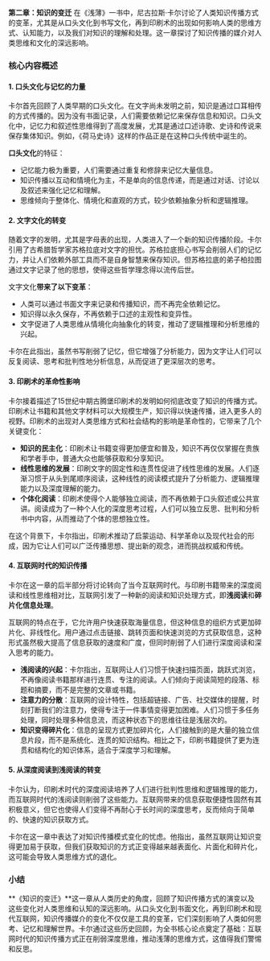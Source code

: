 **第二章：知识的变迁** 在《浅薄》一书中，尼古拉斯·卡尔讨论了人类知识传播方式的变革，尤其是从口头文化到书写文化，再到印刷术的出现如何影响人类的思维方式、认知能力，以及我们对知识的理解和处理。这一章探讨了知识传播的媒介对人类思维和文化的深远影响。

### 核心内容概述

#### 1. **口头文化与记忆的力量**
卡尔首先回顾了人类早期的口头文化。在文字尚未发明之前，知识是通过口耳相传的方式传播的。因为没有书面记录，人们需要依赖记忆来保存信息和知识。口头文化中，记忆力和叙述性思维得到了高度发展，尤其是通过口述诗歌、史诗和传说来保存集体知识。例如，《荷马史诗》这样的作品正是在这种口头传统中诞生的。

**口头文化**的特征：
- 记忆能力极为重要，人们需要通过重复和修辞来记忆大量信息。
- 知识传播以互动和情境化为主，不是单向的信息传递，而是通过对话、讨论以及叙述来强化记忆和理解。
- 思维倾向于整体化、情境化和直观的方式，较少依赖抽象分析和逻辑推理。

#### 2. **文字文化的转变**
随着文字的发明，尤其是字母表的出现，人类进入了一个新的知识传播阶段。卡尔引用了古希腊哲学家苏格拉底对文字的担忧。苏格拉底担心书写会削弱人们的记忆力，并让人们依赖外部工具而不是自身智慧来保存知识。但苏格拉底的弟子柏拉图通过文字记录了他的思想，使得这些哲学理念得以流传后世。

文字文化**带来了以下变革**：
- 人类可以通过书面文字来记录和传播知识，而不再完全依赖记忆。
- 知识得以永久保存，不再依赖于口述的主观性和变异性。
- 文字促进了人类思维从情境化向抽象化的转变，推动了逻辑推理和分析思维的兴起。

卡尔在此指出，虽然书写削弱了记忆，但它增强了分析能力，因为文字让人们可以反复阅读、思考和批判性地分析信息，从而促进了更深层次的思考。

#### 3. **印刷术的革命性影响**
卡尔接着描述了15世纪中期古腾堡印刷术的发明如何彻底改变了知识的传播方式。印刷术让书籍和其他文字材料可以大规模生产，知识得以快速传播，进入更多人的视野。印刷术的出现对人类思维方式和社会结构的影响是革命性的，它带来了几个关键变化：

- **知识的民主化**：印刷术让书籍变得更加便宜和普及，知识不再仅仅掌握在贵族和学者手中，普通大众也能够获取和分享知识。
- **线性思维的发展**：印刷文字的固定性和连贯性促进了线性思维的发展。人们逐渐习惯于从头到尾顺序阅读，这种线性的阅读模式提升了分析能力、逻辑推理能力以及深度理解的能力。
- **个体化阅读**：印刷术使得个人能够独立阅读，而不再依赖于口头叙述或公共宣讲。阅读成为了一种个人化的深度思考过程，人们可以独立反思、批判和分析书中内容，从而推动了个体的思想独立性。

在这个背景下，卡尔指出，印刷术推动了启蒙运动、科学革命以及现代社会的形成，因为它让人们可以广泛传播思想、提出新的观念，进而挑战权威和传统。

#### 4. **互联网时代的知识传播**
卡尔在这一章的后半部分将讨论转向了当今互联网时代。与印刷书籍带来的深度阅读和线性思维相对比，互联网引发了一种新的阅读和知识处理方式，即**浅阅读**和**碎片化信息处理**。

互联网的特点在于，它允许用户快速获取海量信息，但这种信息的组织方式更加碎片化、非线性化。用户通过点击链接、跳转页面和快速浏览的方式获取信息，这种形式虽然极大提高了信息获取的速度和广度，但同时削弱了人们进行深度阅读和深入思考的能力。

- **浅阅读的兴起**：卡尔指出，互联网让人们习惯于快速扫描页面，跳跃式浏览，不再像阅读书籍那样进行连贯、专注的阅读。人们倾向于阅读简短的段落、标题和摘要，而不是完整的文章或书籍。
- **注意力的分散**：互联网的设计特性，包括超链接、广告、社交媒体的提醒，时刻打断我们的注意力，使得专注于一件事情变得更加困难。人们习惯于多任务处理，同时处理多种信息流，而这种状态下的思维往往是浅层次的。
- **知识变得碎片化**：信息的呈现方式更加碎片化，人们接触到的是大量的独立信息片段，而不是系统化、连贯的知识结构。相比之下，印刷书籍提供了更为连贯和结构化的知识体系，适合于深度学习和理解。

#### 5. **从深度阅读到浅阅读的转变**
卡尔认为，印刷术时代的深度阅读培养了人们进行批判性思维和逻辑推理的能力，而互联网时代的浅阅读则削弱了这些能力。互联网带来的信息获取便捷性固然有其积极意义，但它也使得人们变得不再耐心于长时间的深度思考，反而倾向于简单的、快速的知识获取方式。

卡尔在这一章中表达了对知识传播模式变化的忧虑。他指出，虽然互联网让知识变得更加易于获取，但我们获取知识的方式正变得越来越表面化、片面化和碎片化，这可能会导致人类思维方式的退化。

### 小结
**《知识的变迁》**这一章从人类历史的角度，回顾了知识传播方式的演变以及这些变化对人类思维和认知的深远影响。从口头文化到书面文化，再到印刷术和现代互联网，知识传播媒介的变化不仅仅是工具的变革，它们深刻影响了人类如何思考、记忆和理解世界。卡尔通过这些历史回顾，为全书核心论点奠定了基础：互联网时代的知识传播方式正在削弱深度思维，推动浅薄的思维方式，这值得我们警惕和反思。